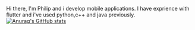 Hi there, I'm Philip and i develop mobile applications. I have exprience with flutter and i've used python,c++ and java previously.
[![Anurag's GitHub stats](https://github-readme-stats.vercel.app/api?coderrrrr2=anuraghazra)](https://github.com/anuraghazra/github-readme-stats)
<!---
coderrrrr2/coderrrrr2 is a ✨ special ✨ repository because its `README.md` (this file) appears on your GitHub profile.
You can click the Preview link to take a look at your changes.
--->
